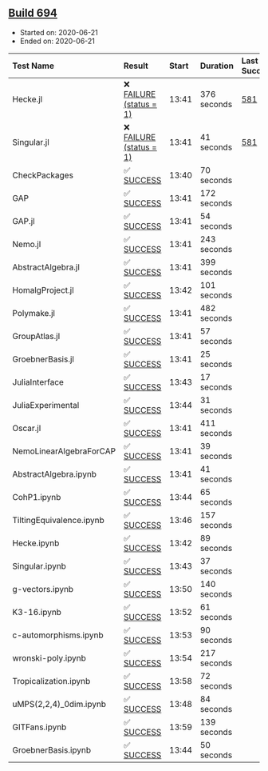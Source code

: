 ## [Build 694](https://oscarci.mathematik.uni-kl.de/job/oscar-julia-1.4/694/)

* Started on: 2020-06-21
* Ended on: 2020-06-21

| Test Name    | Result | Start | Duration | Last Success | First Failure |
|:-------------|:-------|:------|:---------|:-------------|:--------------|
| Hecke.jl | ❌ [FAILURE (status = 1)](https://oscarci.mathematik.uni-kl.de/job/oscar-julia-1.4/694/artifact/logs/build-694/Hecke.jl.log) | 13:41 | 376 seconds | [581](https://oscarci.mathematik.uni-kl.de/job/oscar-julia-1.4/581/) | [582](https://oscarci.mathematik.uni-kl.de/job/oscar-julia-1.4/582/) |
| Singular.jl | ❌ [FAILURE (status = 1)](https://oscarci.mathematik.uni-kl.de/job/oscar-julia-1.4/694/artifact/logs/build-694/Singular.jl.log) | 13:41 | 41 seconds | [581](https://oscarci.mathematik.uni-kl.de/job/oscar-julia-1.4/581/) | [582](https://oscarci.mathematik.uni-kl.de/job/oscar-julia-1.4/582/) |
| CheckPackages | ✅ [SUCCESS](https://oscarci.mathematik.uni-kl.de/job/oscar-julia-1.4/694/artifact/logs/build-694/CheckPackages.log) | 13:40 | 70 seconds |  |  |
| GAP | ✅ [SUCCESS](https://oscarci.mathematik.uni-kl.de/job/oscar-julia-1.4/694/artifact/logs/build-694/GAP.log) | 13:41 | 172 seconds |  |  |
| GAP.jl | ✅ [SUCCESS](https://oscarci.mathematik.uni-kl.de/job/oscar-julia-1.4/694/artifact/logs/build-694/GAP.jl.log) | 13:41 | 54 seconds |  |  |
| Nemo.jl | ✅ [SUCCESS](https://oscarci.mathematik.uni-kl.de/job/oscar-julia-1.4/694/artifact/logs/build-694/Nemo.jl.log) | 13:41 | 243 seconds |  |  |
| AbstractAlgebra.jl | ✅ [SUCCESS](https://oscarci.mathematik.uni-kl.de/job/oscar-julia-1.4/694/artifact/logs/build-694/AbstractAlgebra.jl.log) | 13:41 | 399 seconds |  |  |
| HomalgProject.jl | ✅ [SUCCESS](https://oscarci.mathematik.uni-kl.de/job/oscar-julia-1.4/694/artifact/logs/build-694/HomalgProject.jl.log) | 13:42 | 101 seconds |  |  |
| Polymake.jl | ✅ [SUCCESS](https://oscarci.mathematik.uni-kl.de/job/oscar-julia-1.4/694/artifact/logs/build-694/Polymake.jl.log) | 13:41 | 482 seconds |  |  |
| GroupAtlas.jl | ✅ [SUCCESS](https://oscarci.mathematik.uni-kl.de/job/oscar-julia-1.4/694/artifact/logs/build-694/GroupAtlas.jl.log) | 13:41 | 57 seconds |  |  |
| GroebnerBasis.jl | ✅ [SUCCESS](https://oscarci.mathematik.uni-kl.de/job/oscar-julia-1.4/694/artifact/logs/build-694/GroebnerBasis.jl.log) | 13:41 | 25 seconds |  |  |
| JuliaInterface | ✅ [SUCCESS](https://oscarci.mathematik.uni-kl.de/job/oscar-julia-1.4/694/artifact/logs/build-694/JuliaInterface.log) | 13:43 | 17 seconds |  |  |
| JuliaExperimental | ✅ [SUCCESS](https://oscarci.mathematik.uni-kl.de/job/oscar-julia-1.4/694/artifact/logs/build-694/JuliaExperimental.log) | 13:44 | 31 seconds |  |  |
| Oscar.jl | ✅ [SUCCESS](https://oscarci.mathematik.uni-kl.de/job/oscar-julia-1.4/694/artifact/logs/build-694/Oscar.jl.log) | 13:41 | 411 seconds |  |  |
| NemoLinearAlgebraForCAP | ✅ [SUCCESS](https://oscarci.mathematik.uni-kl.de/job/oscar-julia-1.4/694/artifact/logs/build-694/NemoLinearAlgebraForCAP.log) | 13:41 | 39 seconds |  |  |
| AbstractAlgebra.ipynb | ✅ [SUCCESS](https://oscarci.mathematik.uni-kl.de/job/oscar-julia-1.4/694/artifact/logs/build-694/AbstractAlgebra.ipynb.log) | 13:41 | 41 seconds |  |  |
| CohP1.ipynb | ✅ [SUCCESS](https://oscarci.mathematik.uni-kl.de/job/oscar-julia-1.4/694/artifact/logs/build-694/CohP1.ipynb.log) | 13:44 | 65 seconds |  |  |
| TiltingEquivalence.ipynb | ✅ [SUCCESS](https://oscarci.mathematik.uni-kl.de/job/oscar-julia-1.4/694/artifact/logs/build-694/TiltingEquivalence.ipynb.log) | 13:46 | 157 seconds |  |  |
| Hecke.ipynb | ✅ [SUCCESS](https://oscarci.mathematik.uni-kl.de/job/oscar-julia-1.4/694/artifact/logs/build-694/Hecke.ipynb.log) | 13:42 | 89 seconds |  |  |
| Singular.ipynb | ✅ [SUCCESS](https://oscarci.mathematik.uni-kl.de/job/oscar-julia-1.4/694/artifact/logs/build-694/Singular.ipynb.log) | 13:43 | 37 seconds |  |  |
| g-vectors.ipynb | ✅ [SUCCESS](https://oscarci.mathematik.uni-kl.de/job/oscar-julia-1.4/694/artifact/logs/build-694/g-vectors.ipynb.log) | 13:50 | 140 seconds |  |  |
| K3-16.ipynb | ✅ [SUCCESS](https://oscarci.mathematik.uni-kl.de/job/oscar-julia-1.4/694/artifact/logs/build-694/K3-16.ipynb.log) | 13:52 | 61 seconds |  |  |
| c-automorphisms.ipynb | ✅ [SUCCESS](https://oscarci.mathematik.uni-kl.de/job/oscar-julia-1.4/694/artifact/logs/build-694/c-automorphisms.ipynb.log) | 13:53 | 90 seconds |  |  |
| wronski-poly.ipynb | ✅ [SUCCESS](https://oscarci.mathematik.uni-kl.de/job/oscar-julia-1.4/694/artifact/logs/build-694/wronski-poly.ipynb.log) | 13:54 | 217 seconds |  |  |
| Tropicalization.ipynb | ✅ [SUCCESS](https://oscarci.mathematik.uni-kl.de/job/oscar-julia-1.4/694/artifact/logs/build-694/Tropicalization.ipynb.log) | 13:58 | 72 seconds |  |  |
| uMPS(2,2,4)_0dim.ipynb | ✅ [SUCCESS](https://oscarci.mathematik.uni-kl.de/job/oscar-julia-1.4/694/artifact/logs/build-694/uMPS-2-2-4-_0dim.ipynb.log) | 13:48 | 84 seconds |  |  |
| GITFans.ipynb | ✅ [SUCCESS](https://oscarci.mathematik.uni-kl.de/job/oscar-julia-1.4/694/artifact/logs/build-694/GITFans.ipynb.log) | 13:59 | 139 seconds |  |  |
| GroebnerBasis.ipynb | ✅ [SUCCESS](https://oscarci.mathematik.uni-kl.de/job/oscar-julia-1.4/694/artifact/logs/build-694/GroebnerBasis.ipynb.log) | 13:44 | 50 seconds |  |  |
